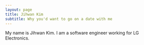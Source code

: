 ```yaml
---
layout: page
title: Jihwan Kim
subtitle: Why you'd want to go on a date with me
---
```


My name is Jihwan Kim. I am a software engineer working for LG Electronics.
